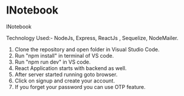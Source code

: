 # INotebook
INotebook

Technology Used:-
NodeJs, Express, ReactJs , Sequelize, NodeMailer.

1. Clone the repository and open folder in Visual Studio Code.
2. Run "npm install" in terminal of VS code.
3. Run "npm run dev" in VS code.
4. React Application starts with backend as well.
5. After server started running goto browser.
6. Click on signup and create your account.
7. If you forget your password you can use OTP feature.
